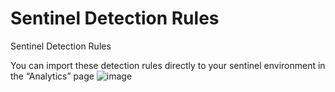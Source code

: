 # Sentinel Detection Rules
Sentinel Detection Rules

You can import these detection rules directly to your sentinel environment in the “Analytics” page
![image](https://github.com/Jaekk0/Sentinel/assets/81473026/a421f29b-de7a-41e3-8208-084543e9049a)
